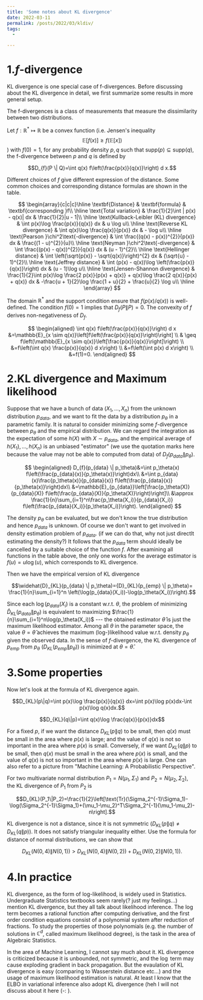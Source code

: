 ```yaml
---
title: 'Some notes about KL divergence'
date: 2022-03-11
permalink: /posts/2022/03/kldiv/
tags:
  - 

---
```



1.$f$-divergence
======

KL divergence is one special case of f-divergences. Before discussing about the KL divergence in detail, we first summarize some results in more general setup.

 The f-divergences is a class of measurements that measure the dissimilarity between two distributions.  

Let $f:\mathbb{R}^\ast\mapsto\mathbb{R}$ be a convex function (i.e. Jensen's inequality $$\mathbb{E}[f(x)] \geq f(\mathbb{E}[x])$$) with $f(0)=1$, for any probability density $p,q$ such that $\text{supp}(p)\subseteq\text{supp}(q)$, the f-divergence between $p$ and $q$ is defined by 

$$D_{f}(P \| Q)=\int q(x) f\left(\frac{p(x)}{q(x)}\right) d x.$$

Different choices of $f$ give different expression of the distance. Some common choices and corresponding distance formulas are shown in the table.

$$
\begin{array}{c|c|c}\hline 
\textbf{Distance} & \textbf{formula} & \textbf{corresponding }f\\ 
\hline 
\text{Total variation} & \frac{1}{2}\int | p(x) - q(x)| dx & \frac{1}{2}|u  - 1|\\ 
\hline 
\text{Kullback-Leibler (KL) divergence} & \int p(x)\log \frac{p(x)}{q(x)} dx & u \log u\\ 
\hline 
\text{Reverse KL divergence} & \int q(x)\log \frac{q(x)}{p(x)} dx & - \log u\\ 
\hline 
\text{Pearson }\chi^2\text{-divergence} & \int \frac{(q(x) - p(x))^{2}}{p(x)} dx & \frac{(1  - u)^{2}}{u}\\ 
\hline 
\text{Neyman }\chi^2\text{-divergence} & \int \frac{(p(x) - q(x))^{2}}{q(x)} dx & (u  - 1)^{2}\\ 
\hline 
\text{Hellinger distance} & \int \left(\sqrt{p(x)} - \sqrt{q(x)}\right)^{2} dx & (\sqrt{u} - 1)^{2}\\ 
\hline 
\text{Jeffrey distance} & \int (p(x) - q(x))\log \left(\frac{p(x)}{q(x)}\right) dx & (u - 1)\log u\\ 
\hline 
\text{Jensen-Shannon divergence} & \frac{1}{2}\int p(x)\log \frac{2 p(x)}{p(x) + q(x)} + q(x)\log \frac{2 q(x)}{p(x) + q(x)} dx & -\frac{u  + 1}{2}\log \frac{1  + u}{2} + \frac{u}{2} \log u\\ 
\hline 
\end{array}
$$

The domain $\mathbb{R}^\ast$ and the support condition ensure that $f(p(x)/q(x))$ is well-defined. The condition $f(0)=1$ implies that $D_f(P\|P)=0$. The convexity of $f$ derives non-negativeness of $D_f$.

$$
\begin{aligned}
\int q(x) f\left(\frac{p(x)}{q(x)}\right) d x &=\mathbb{E}_{x \sim q(x)}\left[f\left(\frac{p(x)}{q(x)}\right)\right] \\
& \geq f\left(\mathbb{E}_{x \sim q(x)}\left[\frac{p(x)}{q(x)}\right]\right) \\
&=f\left(\int q(x) \frac{p(x)}{q(x)} d x\right) \\
&=f\left(\int p(x) d x\right) \\
&=f(1)=0.
\end{aligned}
$$



2.KL divergence and Maximum likelihood
======
Suppose that we have a bunch of data $(X_1,\dots,X_n)$ from the unknown distribution $p_{data}$, and we want to fit the data by a distribution $p_\theta$ in a parametric family. It is natural to consider minimizing some $f$-divergence between $p_\theta$ and the empirical distribution. We can regard the integration as the expectation of some $h(X)$ with $X\sim p_{data}$, and the empirical average of $h(X_1),\dots,h(X_n)$ is an unbiased "estimator" (we use the quotation marks here because the value may not be able to computed from data) of $D_{f}(p_{data} \| p_\theta)$. 

$$
\begin{aligned}
D_{f}(p_{data} \| p_\theta)&=\int p_\theta(x) f\left(\frac{p_{data}(x)}{p_\theta(x)}\right)dx\\
&=\int p_{data}(x)\frac{p_\theta(x)}{p_{data}(x)} f\left(\frac{p_{data}(x)}{p_\theta(x)}\right)dx\\
&=\mathbb{E}_{p_{data}}\left[\frac{p_\theta(X)}{p_{data}(X)} f\left(\frac{p_{data}(X)}{p_\theta(X)}\right)\right]\\
&\approx \frac{1}{n}\sum_{i=1}^n\frac{p_\theta(X_i)}{p_{data}(X_i)} f\left(\frac{p_{data}(X_i)}{p_\theta(X_i)}\right).
\end{aligned}
$$

The density $p_\theta$ can be evaluated, but we don't know the true distribution and hence $p_{data}$ is unknown. Of course we don't want to get involved in density estimation problem of $p_{data}$. (if we can do that, why not just directlt estimating the density?) It follows that the $p_{data}$ term should ideally be cancelled by a suitable choice of the function $f$. After examining all functions in the table above, the only one works for the average estimator is $f(u)=u\log(u)$, which corresponds to KL divergence.

Then we have the empirical version of KL divergence

$$\widehat{D}_{KL}(p_{data} \| p_\theta)={D}_{KL}(p_{emp} \| p_\theta)= \frac{1}{n}\sum_{i=1}^n \left(\log(p_{data}(X_i))-\log(p_\theta(X_i))\right).$$

Since each $\log(p_{data}(X_i)$ is a constant w.r.t. $\theta$, the problem of minimizing $\widehat{D}_{KL}(p_{data} \| p_\theta)$ is equivalent to maximizing $\frac{1}{n}\sum_{i=1}^n\log(p_\theta(X_i))$ --- the obtained estimator $\hat{\theta}$ is just the maximum likelihood estimator. Among all $\theta$ in the parameter space, the value $\theta=\hat{\theta}$ achieves the maximum (log-)likelihood value w.r.t. density $p_\theta$ given the observed data. In the sense of $f$-divergence, the KL divergence of $p_{emp}$ from $p_\theta$ ($D_{KL}(p_{emp}\|p_\theta)$) is minimized at $\theta=\hat{\theta}$.



3.Some properties
======
Now let's look at the formula of KL divergence again.

$$D_{KL}(p\|q)=\int p(x)\log \frac{p(x)}{q(x)} dx=\int p(x)\log p(x)dx-\int p(x)\log q(x)dx.$$

$$D_{KL}(q\|p)=\int q(x)\log \frac{q(x)}{p(x)}dx$$

For a fixed $p$, if we want the distance $D_{KL}(p\|q)$ to be small, then $q(x)$ must be small in the area where $p(x)$ is large; and the value of $q(x)$ is not so important in the area where $p(x)$ is small. Conversely, if we want $D_{KL}(q\|p)$ to be small, then $q(x)$ must be small in the area where $p(x)$ is small, and the value of $q(x)$ is not so important in the area where $p(x)$ is large. One can also refer to a picture from "Machine Learning: A Probabilistic Perspective".

For two multivariate normal distribution $P_1=N(\mu_1,\Sigma_1)$ and $P_2=N(\mu_2,\Sigma_2)$, the KL divergence of $P_1$ from $P_2$ is

$$D_{KL}(P_1\|P_2)=\frac{1}{2}\left[\text{Tr}(\Sigma_2^{-1}\Sigma_1)-\log(\Sigma_2^{-1}\Sigma_1)+(\mu_1-\mu_2)^T\Sigma_2^{-1}(\mu_1-\mu_2)-n\right].$$

KL divergence is not a distance, since it is not symmetric ($D_{KL}(p\|q)\neq D_{KL}(q\|p)$). It does not satisfy triangular inequality either. Use the formula for distance of normal distributions, we can show that

$$D_{KL}(N(0,4)\|N(0,1))>D_{KL}(N(0,4)\|N(0,2))+D_{KL}(N(0,2)\|N(0,1)).$$


4.In practice
======
KL divergence, as the form of log-likelihood, is widely used in Statistics. Undergraduate Statistics textbooks seem rarely(? just my feelings...) mention KL divergence, but they all talk about likelihood inference. The $\log$ term becomes a rational function after computing derivative, and the first order condition equations consist of a polynomial system after reduction of fractions. To study the properties of those polynomials (e.g. the number of solutions in $\mathbb{C}^d$, called maximum likelihood degree), is the task in the area of Algebraic Statistics.

In the area of Machine Learning, I cannot say much about it. KL divergence is criticized because it is unbounded, not symmetric, and the $\log$ term may cause exploding gradient in back propagation. But the evaulation of KL divergence is easy (comparing to Wasserstein distance etc...) and the usage of maximum likelihood estimation is natural. At least I know that the ELBO in variational inference also adopt KL divergence (heh I will not discuss about it here (-: ).



<!-- Aren't headings cool?
<!------>
